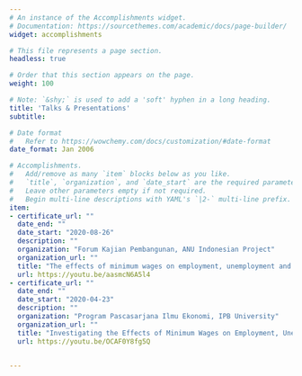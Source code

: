 ```yaml
---
# An instance of the Accomplishments widget.
# Documentation: https://sourcethemes.com/academic/docs/page-builder/
widget: accomplishments

# This file represents a page section.
headless: true

# Order that this section appears on the page.
weight: 100

# Note: `&shy;` is used to add a 'soft' hyphen in a long heading.
title: 'Talks & Presentations'
subtitle:

# Date format
#   Refer to https://wowchemy.com/docs/customization/#date-format
date_format: Jan 2006

# Accomplishments.
#   Add/remove as many `item` blocks below as you like.
#   `title`, `organization`, and `date_start` are the required parameters.
#   Leave other parameters empty if not required.
#   Begin multi-line descriptions with YAML's `|2-` multi-line prefix.
item:
- certificate_url: ""
  date_end: ""
  date_start: "2020-08-26"
  description: ""
  organization: "Forum Kajian Pembangunan, ANU Indonesian Project"
  organization_url: ""
  title: "The effects of minimum wages on employment, unemployment and labour participation"
  url: https://youtu.be/aasmcN6A5l4
- certificate_url: ""
  date_end: ""
  date_start: "2020-04-23"
  description: ""
  organization: "Program Pascasarjana Ilmu Ekonomi, IPB University" 
  organization_url: ""
  title: "Investigating the Effects of Minimum Wages on Employment, Unemployment, and Labor Force Participation in Indonesia: A Dynamic Spatial Panel Approach"
  url: https://youtu.be/OCAF0Y8fg5Q


---
```

